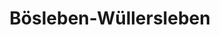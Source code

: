 ---
title: Bösleben-Wüllersleben
url: /boesleben-wuellersleben/
latitude: 50.815
longitude: 11.064
---